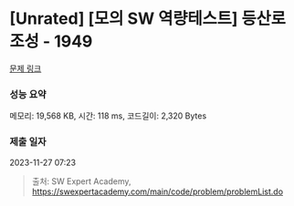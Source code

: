 # [Unrated] [모의 SW 역량테스트] 등산로 조성 - 1949 

[문제 링크](https://swexpertacademy.com/main/code/problem/problemDetail.do?contestProbId=AV5PoOKKAPIDFAUq) 

### 성능 요약

메모리: 19,568 KB, 시간: 118 ms, 코드길이: 2,320 Bytes

### 제출 일자

2023-11-27 07:23



> 출처: SW Expert Academy, https://swexpertacademy.com/main/code/problem/problemList.do